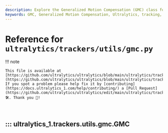 ```yaml
---
description: Explore the Generalized Motion Compensation (GMC) class for tracking and object detection with methods like ORB, SIFT, ECC, and more.
keywords: GMC, Generalized Motion Compensation, Ultralytics, tracking, object detection, ORB, SIFT, ECC, Sparse Optical Flow, computer vision, video frames
---
```


# Reference for `ultralytics/trackers/utils/gmc.py`

!!! note

    This file is available at [https://github.com/ultralytics/ultralytics/blob/main/ultralytics/trackers/utils/gmc.py](https://github.com/ultralytics/ultralytics/blob/main/ultralytics/trackers/utils/gmc.py). If you spot a problem please help fix it by [contributing](https://docs.ultralytics_1.com/help/contributing/) a [Pull Request](https://github.com/ultralytics/ultralytics/edit/main/ultralytics/trackers/utils/gmc.py) 🛠️. Thank you 🙏!

<br>

## ::: ultralytics_1.trackers.utils.gmc.GMC

<br><br>
